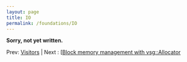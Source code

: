 ```yaml
---
layout: page
title: IO
permalink: /foundations/IO
---
```


**Sorry, not yet written.**

Prev: [Visitors](Visitors.md) | Next : [[Block memory management with vsg::Allocator](../2_Foundations/Allocator.md)

